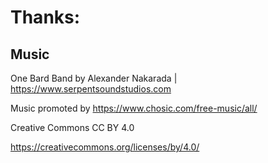 # Thanks:
## Music
One Bard Band by Alexander Nakarada | https://www.serpentsoundstudios.com

Music promoted by https://www.chosic.com/free-music/all/

Creative Commons CC BY 4.0

https://creativecommons.org/licenses/by/4.0/
